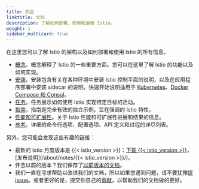 ```yaml
---
title: 欢迎
linktitle: 文档
description: 了解如何部署、使用和运维 Istio。
weight: 1
sidebar_multicard: true
---
```


在这里您可以了解 Istio 的架构以及如何部署和使用 Istio 的所有信息。

- [概念](/docs/concepts/)。概念解释了 Istio 的一些重要方面。您可以在这里了解 Istio 的功能以及如何实现。
- [安装](/docs/setup/)。安装包含有关在各种环境中安装 Istio 控制平面的说明，以及在应用程序部署中安装 sidecar 的说明。快速开始说明适用于 [Kubernetes](/docs/setup/kubernetes/quick-start/)、[Docker Compose 和 Consul](/docs/setup/consul/quick-start/)。
- [任务](/docs/tasks/)。任务展示如何使用 Istio 实现特定目标的活动。
- [指南](/docs/examples/)。指南是完全有效的独立示例，旨在强调的 Istio 特性。
- [性能和可扩展性](/docs/performance-and-scalability/)。关于 Istio 性能和可扩展性进展和结果的信息。
- [参考](/docs/reference/)。详细的命令行选项、配置选项、API 定义和过程的详尽列表。

另外，您可能会发现这些有趣的链接：

- 最新的 Istio 月度版本是 {{< istio_version >}}：[下载 {{< istio_version >}}](https://github.com/istio/istio/releases)，
  [发布说明](/about/notes/{{< istio_version >}}/)。
- 怀念以前的版本？我们保存了[以前版本的文档](https://archive.istio.io/)。
- 我们一直在寻求帮助以改进我们的文档，所以如果您遇到问题，请不要犹豫[提issue](https://github.com/istio/istio.github.io/issues/new)。或者更好的是，提交你自己的[贡献](/about/contribute/editing/)，以帮助我们的文档做的更好。

